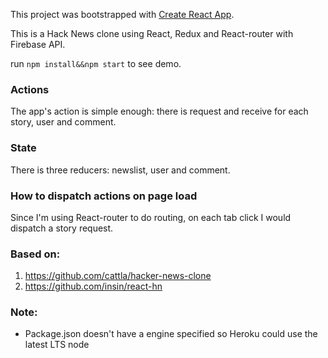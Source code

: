 This project was bootstrapped with [Create React App](https://github.com/facebookincubator/create-react-app).

This is a Hack News clone using React, Redux and React-router with Firebase API.

run `npm install&&npm start` to see demo. 

### Actions

The app's action is simple enough: there is request and receive for each story, user and comment.

### State

There is three reducers: newslist, user and comment.

### How to dispatch actions on page load

Since I'm using React-router to do routing, on each tab click I would dispatch a story request.

### Based on:

1. https://github.com/cattla/hacker-news-clone
2. https://github.com/insin/react-hn

### Note:
+ Package.json doesn't have a engine specified so Heroku could use the latest LTS node


